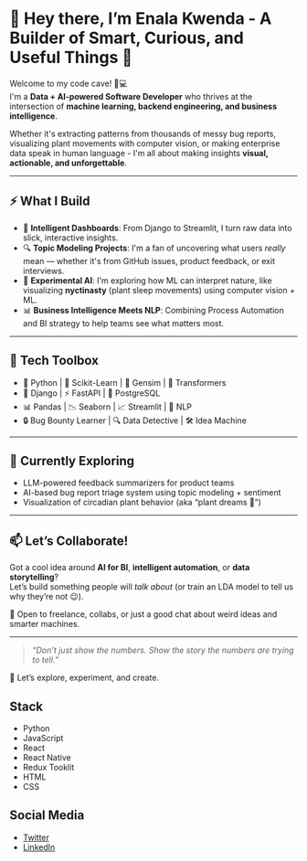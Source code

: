 # 👋 Hey there, I’m Enala Kwenda - A Builder of Smart, Curious, and Useful Things 🚀

Welcome to my code cave! 🧠💻  
I'm a **Data + AI-powered Software Developer** who thrives at the intersection of **machine learning, backend engineering, and business intelligence**.  

Whether it's extracting patterns from thousands of messy bug reports, visualizing plant movements with computer vision, or making enterprise data speak in human language - I'm all about making insights **visual, actionable, and unforgettable**.

---

## ⚡️ What I Build
- 🧠 **Intelligent Dashboards**: From Django to Streamlit, I turn raw data into slick, interactive insights.
- 🔍 **Topic Modeling Projects**: I'm a fan of uncovering what users *really* mean — whether it's from GitHub issues, product feedback, or exit interviews.
- 🌿 **Experimental AI**: I'm exploring how ML can interpret nature, like visualizing **nyctinasty** (plant sleep movements) using computer vision + ML.
- 📊 **Business Intelligence Meets NLP**: Combining Process Automation and BI strategy to help teams see what matters most.

---

## 🔧 Tech Toolbox
- 🐍 Python | 🧪 Scikit-Learn | 🧠 Gensim | 🤖 Transformers  
- 🧱 Django | ⚡ FastAPI | 🧬 PostgreSQL  
- 📊 Pandas | 📉 Seaborn | 📈 Streamlit | 🧼 NLP  
- 🔒 Bug Bounty Learner | 🔍 Data Detective | 🛠 Idea Machine

---

## 🌱 Currently Exploring
- LLM-powered feedback summarizers for product teams  
- AI-based bug report triage system using topic modeling + sentiment  
- Visualization of circadian plant behavior (aka “plant dreams 🌙”)

---


## 📫 Let’s Collaborate!
Got a cool idea around **AI for BI**, **intelligent automation**, or **data storytelling**?  
Let’s build something people will *talk about* (or train an LDA model to tell us why they’re not 😉).  

📍 Open to freelance, collabs, or just a good chat about weird ideas and smarter machines.

---

> _“Don’t just show the numbers. Show the story the numbers are trying to tell.”_

🧪 Let’s explore, experiment, and create.



## Stack
- Python
- JavaScript
- React
- React Native
- Redux Tooklit
- HTML
- CSS
 
 ## Social Media
 - [Twitter](https://twitter.com/nalakwenda)
 - [LinkedIn](https://www.linkedin.com/in/enala-kwenda-8b4022127/)


<!---
nalakwenda/nalakwenda is a ✨ special ✨ repository because its `README.md` (this file) appears on your GitHub profile.
You can click the Preview link to take a look at your changes.
--->
